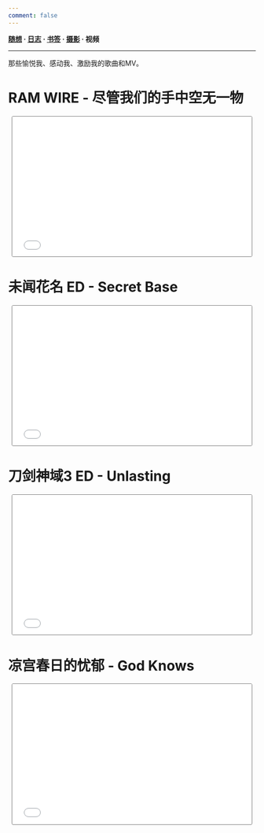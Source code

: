 ```yaml
---
comment: false
---
```


<style type="text/css">
.iframe-container {
    overflow: hidden;
    padding-top: 56.42%;
    position: relative;
    margin: 1em .5em 2em .5em;
    border: 1px solid grey;
    border-radius: 3px;
}

.iframe-container iframe {
    border: 0;
    height: 100%;
    left: 0;
    right:0;
    position: absolute;
    top: 0;
    width: 100%;
}
</style>

**[随想](/moments) · [日志](/success) · [书签](/bookmarks) · [摄影](/photos) · 视频**

---

那些愉悦我、感动我、激励我的歌曲和MV。

# RAM WIRE - 尽管我们的手中空无一物

<div class="iframe-container">
  <iframe src="//player.bilibili.com/player.html?aid=4421123&bvid=BV1ds411z7Av&cid=7162065&page=1" scrolling="no" border="0" frameborder="no" framespacing="0" allowfullscreen="true"> </iframe>
</div>

<!-- <iframe src="//player.bilibili.com/player.html?aid=4240754&bvid=BV1gs411z7Mc&cid=6854979&page=1" scrolling="no" border="0" frameborder="no" framespacing="0" allowfullscreen="true"> </iframe> -->

# 未闻花名 ED - Secret Base
<div class="iframe-container">
<iframe src="//player.bilibili.com/player.html?aid=3817056&bvid=BV1Ks41197Ne&cid=6130489&page=1" scrolling="no" border="0" frameborder="no" framespacing="0" allowfullscreen="true"> </iframe>
</div>

# 刀剑神域3 ED - Unlasting
<div class="iframe-container">
  <iframe src="//player.bilibili.com/player.html?aid=74467875&bvid=BV1hE411q7SY&cid=127373088&page=1" scrolling="no" border="0" frameborder="no" framespacing="0" allowfullscreen="true"> </iframe>
</div>

# 凉宫春日的忧郁 - God Knows
<div class="iframe-container">
  <iframe src="//player.bilibili.com/player.html?aid=3108239&bvid=BV1is41127yv&cid=4886757&page=1" scrolling="no" border="0" frameborder="no" framespacing="0" allowfullscreen="true"> </iframe>
</div>
